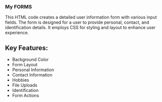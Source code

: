 ### **My FORMS**
This HTML code creates a detailed user information form with various input fields. The form is designed for a user to provide personal, contact, and identification details. It employs CSS for styling and layout to enhance user experience.

## Key Features:

- Background Color
- Form Layout
- Personal Information
- Contact Information
- Hobbies
- File Uploads
- Identification
- Form Actions
